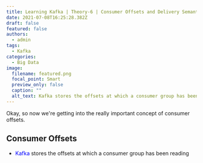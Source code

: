 ```yaml
---
title: Learning Kafka | Theory-6 | Consumer Offsets and Delivery Semantics
date: 2021-07-08T16:25:28.382Z
draft: false
featured: false
authors:
  - admin
tags:
  - Kafka
categories:
  - Big Data
image:
  filename: featured.png
  focal_point: Smart
  preview_only: false
  caption: ""
  alt_text: Kafka stores the offsets at which a consumer group has been reading
---
```

Okay, so now we're getting into the really important concept of consumer offsets.

## Consumer Offsets

- <span style="color:blue">Kafka</span> stores the offsets at which a consumer group has been reading